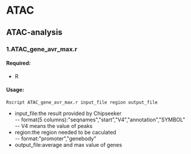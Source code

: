 # ATAC
## ATAC-analysis

### 1.ATAC_gene_avr_max.r

#### Required: 
* R 

#### Usage:
```
Rscript ATAC_gene_avr_max.r input_file region output_file
```
* input_file:the result provided by Chipseeker  
-- format(5 columns):"seqnames","start","V4","annotation","SYMBOL"  
-- V4 means the value of peaks  
* region:the region needed to be caculated  
-- format:"promoter","genebody"  
* output_file:average and max value of genes  

